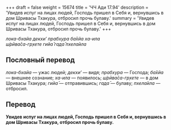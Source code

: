 +++
draft = false
weight = 15674
title = 'ЧЧ Ади 17.94'
description = 'Увидев испуг на лицах людей, Господь пришел в Себя и, вернувшись в дом Шривасы Тхакура, отбросил прочь булаву.'
summary = 'Увидев испуг на лицах людей, Господь пришел в Себя и, вернувшись в дом Шривасы Тхакура, отбросил прочь булаву.'
+++

_лока-бхайа декхи’ прабхура ба̄хйа ха-ила  
ш́рӣва̄са-гр̣хете гийа̄ гада̄ пхела̄ила_

## Пословный перевод

_лока_\-_бхайа_ — ужас людей; _декхи’_ — видя; _прабхура_ — Господа; _ба̄хйа_ — внешнее сознание; _ха_\-_ила_ — появилось; _ш́рӣва̄са_\-_гр̣хете_ — в дом Шривасы Тхакура; _гийа̄_ — отправившись; _гада̄_ — булаву; _пхела̄ила_ — отбросил.

## Перевод

**Увидев испуг на лицах людей, Господь пришел в Себя и, вернувшись в дом Шривасы Тхакура, отбросил прочь булаву.**

